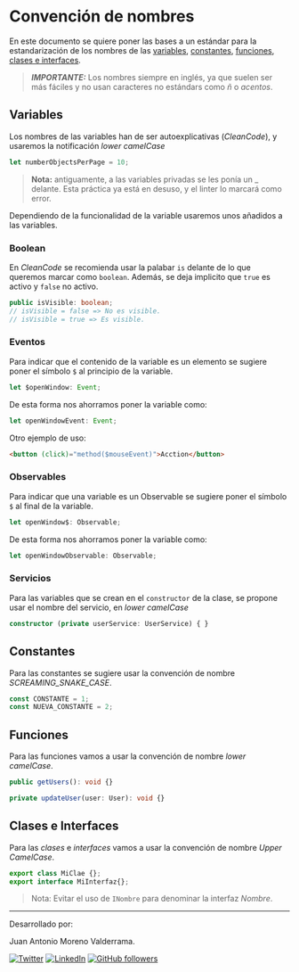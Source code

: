 # Convención de nombres

En este documento se quiere poner las bases a un estándar para la estandarización de los nombres de las [variables](#variables), [constantes](#constantes), [funciones](#funciones), [clases e interfaces](#clases-e-interfaces).

> _**IMPORTANTE:**_ Los nombres siempre en inglés, ya que suelen ser más fáciles y no usan caracteres no estándars como _ñ_ o _acentos_.

## Variables

Los nombres de las variables han de ser autoexplicativas (_CleanCode_), y usaremos la notificación _lower camelCase_

```typescript
let numberObjectsPerPage = 10;
```

> **Nota:** antiguamente, a las variables privadas se les ponía un _ delante. Esta práctica ya está en desuso, y el linter lo marcará como error.

Dependiendo de la funcionalidad de la variable usaremos unos añadidos a las variables.

### Boolean

En _CleanCode_ se recomienda usar la palabar `is` delante de lo que queremos marcar como `boolean`. Además, se deja implicito que `true` es activo y `false` no activo.

```typescript
public isVisible: boolean;
// isVisible = false => No es visible.
// isVisible = true => Es visible.
```

### Eventos

Para indicar que el contenido de la variable es un elemento se sugiere poner el símbolo `$` al principio de la variable.

```typescript
let $openWindow: Event;
```

De esta forma nos ahorramos poner la variable como:

```typescript
let openWindowEvent: Event;
```

Otro ejemplo de uso:

```html
<button (click)="method($mouseEvent)">Acction</button>
```

### Observables

Para indicar que una variable es un Observable se sugiere poner el símbolo `$` al final de la variable.

```typescript
let openWindow$: Observable;
```

De esta forma nos ahorramos poner la variable como:

```typescript
let openWindowObservable: Observable;
```

### Servicios

Para las variables que se crean en el `constructor` de la clase, se propone usar el nombre del servicio, en _lower camelCase_

```typescript
constructor (private userService: UserService) { }
```

## Constantes

Para las constantes se sugiere usar la convención de nombre *SCREAMING_SNAKE_CASE*.

```typescript
const CONSTANTE = 1;
const NUEVA_CONSTANTE = 2;
```

## Funciones

Para las funciones vamos a usar la convención de nombre _lower camelCase_.

```typescript
public getUsers(): void {}

private updateUser(user: User): void {}
```

## Clases e Interfaces

Para las _clases_ e _interfaces_ vamos a usar la convención de nombre _Upper CamelCase_.

```typescript
export class MiClae {};
export interface MiInterfaz{};
```

> Nota: Evitar el uso de `INombre` para denominar la interfaz _Nombre_.

___
Desarrollado por:

Juan Antonio Moreno Valderrama.

<a href="https://twitter.com/jmorenovade"><img src="https://img.shields.io/twitter/follow/jmorenovalde?label=Twitter&style=social" alt="Twitter"></a>
<a href="https://www.linkedin.com/in/juan-antonio-moreno-valderrama/"><img src="https://img.shields.io/badge/LinkedIn--_.svg?style=social&logo=linkedin" alt="LinkedIn"></a>
<a href="https://github.com/jmorenovalde"><img alt="GitHub followers" src="https://img.shields.io/github/followers/jmorenovalde?style=social"></a>